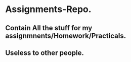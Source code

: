 # Assignments-Repo.
## Contain All the stuff for my assignmnents/Homework/Practicals.
## Useless to other people.
